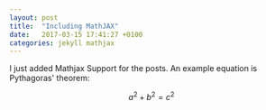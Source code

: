 ```yaml
---
layout: post
title:  "Including MathJAX"
date:   2017-03-15 17:41:27 +0100
categories: jekyll mathjax
---
```

I just added Mathjax Support for the posts. An example equation is Pythagoras' theorem:


$$a^2 + b^2 = c^2$$
